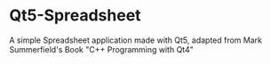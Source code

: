 # Qt5-Spreadsheet
A simple Spreadsheet application made with Qt5, adapted from Mark Summerfield's Book "C++ Programming with Qt4" 
